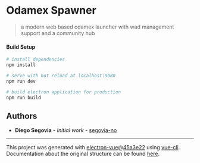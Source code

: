 # Odamex Spawner

> a modern web based odamex launcher with wad management support and a community hub

#### Build Setup

``` bash
# install dependencies
npm install

# serve with hot reload at localhost:9080
npm run dev

# build electron application for production
npm run build


```

## Authors

* **Diego Segovia** - *Initial work* - [segovia-no](https://github.com/segovia-no)

---

This project was generated with [electron-vue](https://github.com/SimulatedGREG/electron-vue)@[45a3e22](https://github.com/SimulatedGREG/electron-vue/tree/45a3e224e7bb8fc71909021ccfdcfec0f461f634) using [vue-cli](https://github.com/vuejs/vue-cli). Documentation about the original structure can be found [here](https://simulatedgreg.gitbooks.io/electron-vue/content/index.html).
